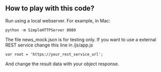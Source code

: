 ## How to play with this code?

Run using a local webserver. For example, in Mac:

```
python -m SimpleHTTPServer 8080
```

The file news_mock.json is for testing only. If you want to use a external REST service change this line in /js/app.js

```
var root = 'https://your_rest_service_url';
```

And change the result data with your object response.
